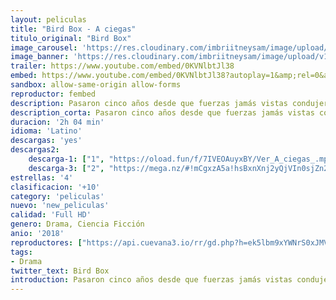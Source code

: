 ```yaml
---
layout: peliculas
title: "Bird Box - A ciegas"
titulo_original: "Bird Box"
image_carousel: 'https://res.cloudinary.com/imbriitneysam/image/upload/v1545880881/bird-poster-min.jpg'
image_banner: 'https://res.cloudinary.com/imbriitneysam/image/upload/v1545880882/bird-banner-min.jpg'
trailer: https://www.youtube.com/embed/0KVNlbtJl38
embed: https://www.youtube.com/embed/0KVNlbtJl38?autoplay=1&amp;rel=0&amp;hd=1&border=0&wmode=opaque&enablejsapi=1&modestbranding=1&controls=1&showinfo=0
sandbox: allow-same-origin allow-forms
reproductor: fembed
description: Pasaron cinco años desde que fuerzas jamás vistas condujeron a la población al suicidio. Una sobreviviente y sus hijos lo arriesgan todo para buscar un refugio
description_corta: Pasaron cinco años desde que fuerzas jamás vistas condujeron a la población al suicidio. Una sobreviviente y sus hijos lo arriesgan todo para buscar un refugio
duracion: '2h 04 min'
idioma: 'Latino'
descargas: 'yes'
descargas2:
    descarga-1: ["1", "https://oload.fun/f/7IVEOAuyxBY/Ver_A_ciegas_.mp4", "https://www.google.com/s2/favicons?domain=openload.co","OpenLoad","https://res.cloudinary.com/imbriitneysam/image/upload/v1541473684/mexico.png", "Latino", "Full HD"]
    descarga-3: ["2", "https://mega.nz/#!mCgxzA5a!hsBxnXnj2yQjVIn0sjZn2CBwQo1W_HD63cpP8bXljP8", "https://www.google.com/s2/favicons?domain=mega.nz","Mega","https://res.cloudinary.com/imbriitneysam/image/upload/v1541473684/mexico.png", "Latino", "Full HD"]
estrellas: '4'
clasificacion: '+10'
category: 'peliculas'
nuevo: 'new_peliculas'
calidad: 'Full HD'
genero: Drama, Ciencia Ficción
anio: '2018'
reproductores: ["https://api.cuevana3.io/rr/gd.php?h=ek5lbm9xYWNrS0xJMVp5b21KREk0dFBLbjVkaHhkRGdrOG1jbnBpUnhhS1YxNEY0Z0tiRDJMR3VoR2xsbFpUTGxLZC9nWXZPd3NlMXhtVjRqSzI0NU15U3FadVkyUT09"]
tags:
- Drama
twitter_text: Bird Box
introduction: Pasaron cinco años desde que fuerzas jamás vistas condujeron a la población al suicidio. Una sobreviviente y sus hijos lo arriesgan todo para buscar un refugio
---
```



 







